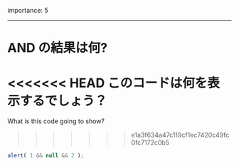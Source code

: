 importance: 5

---

# AND の結果は何?

<<<<<<< HEAD
このコードは何を表示するでしょう？
=======
What is this code going to show?
>>>>>>> e1a3f634a47c119cf1ec7420c49fc0fc7172c0b5

```js
alert( 1 && null && 2 );
```
